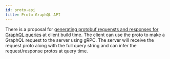 ```yaml
---
id: proto-api
title: Proto GraphQL API
---
```


There is a proposal for [generating protobuf requensts and responses for GraphQL queries](https://github.com/google/rejoiner/issues/43)
at client build time. The client can use the proto to make a GraphQL request to the server using gRPC. The server will receive
the request proto along with the full query string and can infer the request/response protos at query time.
